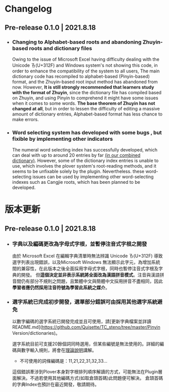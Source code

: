 # Changelog

## Pre-release 0.1.0 | 2021.8.18

* ### Changing to Alphabet-based roots and abandoning Zhuyin-based roots and dictionary files

  Owing to the issue of Microsoft Excel having difficulty dealing with the Unicode ㄯ(U+312F) and Windows system's not showing this code, in order to enhance the compatibility of the system to all users, The main dictionary code has recompiled to alphabet-based (Pinyin-based) format, and the Zhuyin-based root input method has abandoned from now. 
  However, **It is still strongly recommended that learners study with the format of Zhuyin**, since the dictionary file has compiled based on Zhuyin, and using Pinyin to comprehend it might have some issues when it comes to some words.
  **The base theorem of Zhuyin has not changed at all**, but in order to lessen the difficulty of editing a massive amount of dictionary entries, Alphabet-based format has less chance to make errors. 

* ### Word selecting  system has developed with some bugs , but fixible by implementing other indicators

  The numeral word selecting index has successfully developed, which can deal with up to around 20 entries by far [(in our combined dictionary)](https://github.com/Quisette/TC_steno/tree/master/Pinyin%20Version/dictionaries). 
  However, some of the dictionary index entries is unable to use, which involves the plover system's root-reading methods, and it seems to be unfixable solely by the plugin.
  Nevertheless. these word-selecting issues can be used by implementing other word-selecting indexes such as Cangjie roots, which has been planned to be developed. 
  


# 版本更新

## Pre-release 0.1.0 | 2021.8.18

* ### 字典以及編碼更改為字母式字根，並暫停注音式字根之開發

  由於 Microsoft Excel 在編輯字典清單時無法辨識 Unicode ㄯ(U+312F) 導致選字列表出現錯誤，以及Microsoft Windows 無法顯示此字元，為增加系統間的兼容性，在此版本之後全面採用字母式字根，同時也暫停注音式字根及字典的開發。
  但**這個決定並非表示系統將全面改為漢語拼音模式**。注音與漢語拼音間仍有部分不規則之問題，且繁體中文與簡體中文採用拼音不盡相同，因此**學習者應仍然採用注音符號為學習此系統之媒介**。

* ### 選字系統已完成初步開發，選單部分錯誤可由採用其他選字系統避免

  以數字編碼的選字系統已開發完成並且可使用，請[更新字典檔案並詳讀README.md](https://github.com/Quisette/TC_steno/tree/master/Pinyin Version/dictionaries)。

  選字系統目前可支援20餘個詞同時選用，但某些編號是無法使用的。詳細的編碼與數字輸入規則，將會在[理論說明](https://github.com/Quisette/TC_steno/blob/master/Theory%20Introduction.md)講解。

  * 不可使用的詞條編碼是：11,21,22,31,32,33...

  這個錯誤牽涉到Plover本身對字根排列順序解讀的方式，可能無法在Plugin層面解決。不過若使用其他編碼方式(如取倉頡首碼)此問題便可解決。
  倉頡首碼的字典Index也預計在最近開發，敬請期待。

  